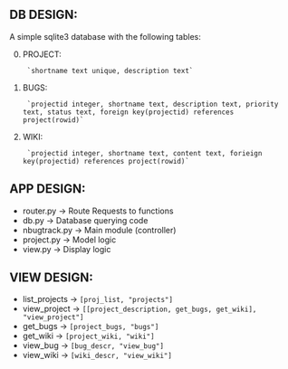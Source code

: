 
## DB DESIGN: ##

A simple sqlite3 database with the following tables:

0. PROJECT:

		`shortname text unique, description text`
	  
1. BUGS:

		`projectid integer, shortname text, description text, priority text, status text, foreign key(projectid) references project(rowid)`

2. WIKI:
	
		`projectid integer, shortname text, content text, forieign key(projectid) references project(rowid)`

## APP DESIGN: ##

* router.py	-> Route Requests to functions
* db.py	  	-> Database querying code
* nbugtrack.py	-> Main module (controller)
* project.py	-> Model logic
* view.py	-> Display logic

## VIEW DESIGN: ##

* list_projects	-> `[proj_list, "projects"]`
* view_project	-> `[[project_description, get_bugs, get_wiki], "view_project"]`
* get_bugs	-> `[project_bugs, "bugs"]`
* get_wiki	-> `[project_wiki, "wiki"]`
* view_bug	-> `[bug_descr, "view_bug"]`
* view_wiki	-> `[wiki_descr, "view_wiki"]`

